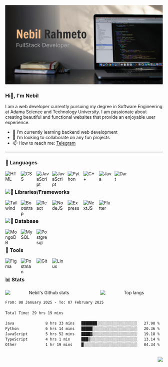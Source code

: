 
<img src="./ReadMe-Header.png">

### Hi👋, I'm Nebil
I am a web developer currently pursuing my degree in Software Engineering at Adama Science and Technology University. I am passionate about creating beautiful and functional websites that provide an enjoyable user experience.
- 🌱 I’m currently learning backend web development
- 👯 I’m looking to collaborate on any fun projects
- 📫 How to reach me: [Telegram](https://t.me/patrix726)

---
### 🧰 Languages

<img align="left" alt="HTML" width="40px" style="padding-right:10px;" src="https://cdn.jsdelivr.net/gh/devicons/devicon/icons/html5/html5-plain.svg" />
<img align="left" alt="CSS" width="40px" style="padding-right:10px;" src="https://cdn.jsdelivr.net/gh/devicons/devicon/icons/css3/css3-plain.svg" />
<img align="left" alt="JavaScript" width="40px" style="padding-right:10px;" src="https://cdn.jsdelivr.net/gh/devicons/devicon/icons/javascript/javascript-plain.svg" />
<img align="left" alt="JavaScript" width="40px" style="padding-right:10px;" src="https://cdn.jsdelivr.net/gh/devicons/devicon@latest/icons/typescript/typescript-original.svg" />
<img align="left" alt="Python" width="40px" style="padding-right:10px;" src="https://cdn.jsdelivr.net/gh/devicons/devicon/icons/python/python-plain.svg" />
<img align="left" alt="C++" width="40px" style="padding-right:10px;" src="https://cdn.jsdelivr.net/gh/devicons/devicon@latest/icons/cplusplus/cplusplus-original.svg" />
<img align="left" alt="Java" width="40px" style="padding-right:10px;" src="https://cdn.jsdelivr.net/gh/devicons/devicon/icons/java/java-original.svg"/>
<img align="left" alt="Dart" width="40px" style="padding-right:10px;" src="https://cdn.jsdelivr.net/gh/devicons/devicon@latest/icons/dart/dart-original.svg" />

<br/>
<br/>

### <img alt="🧰" height="20px" src="https://img.icons8.com/?size=100&id=0SUK7eSJS0sH&format=png&color=000000"/> Libraries/Frameworks
<img align="left" alt="Tailwind" width="40px" style="padding-right:10px;" src="https://cdn.jsdelivr.net/gh/devicons/devicon@latest/icons/tailwindcss/tailwindcss-original.svg" />
<img align="left" alt="Bootstrap" width="40px" style="padding-right:10px;" src="https://cdn.jsdelivr.net/gh/devicons/devicon/icons/bootstrap/bootstrap-original.svg" />
<img align="left" alt="React" width="40px" style="padding-right:10px;" src="https://cdn.jsdelivr.net/gh/devicons/devicon/icons/react/react-original.svg" />
<img align="left" alt="NodeJS" width="40px" style="padding-right:10px;" src="https://cdn.jsdelivr.net/gh/devicons/devicon@latest/icons/nodejs/nodejs-original-wordmark.svg" />
<img align="left" alt="Express" width="40px" style="padding-right:10px;" src="https://img.icons8.com/?size=100&id=kg46nzoJrmTR&format=png&color=104A8F" />
<img align="left" alt="NextJS" width="40px" style="padding-right:10px;" src="https://cdn.jsdelivr.net/gh/devicons/devicon@latest/icons/nextjs/nextjs-original.svg" />
<img align="left" alt="Flutter" width="40px" style="padding-right:10px;" src="https://cdn.jsdelivr.net/gh/devicons/devicon@latest/icons/flutter/flutter-original.svg" />

<br/>
<br/>

### <img alt="🧰" width="18px" src="https://img.icons8.com/?size=100&id=1476&format=png&color=104A8F"/> Database
<img align="left" alt="MongoDB" width="40px" style="padding-right:10px;" src="https://cdn.jsdelivr.net/gh/devicons/devicon@latest/icons/mongodb/mongodb-original.svg" />
<img align="left" alt="MySQL" width="40px" style="padding-right:10px;" src="https://cdn.jsdelivr.net/gh/devicons/devicon@latest/icons/mysql/mysql-original.svg"/>
<img align="left" alt="Postgresql" width="40px" style="padding-right:10px;" src="https://cdn.jsdelivr.net/gh/devicons/devicon@latest/icons/postgresql/postgresql-original.svg" />

<br/>
<br/>

### 🔧 Tools
<img align="left" alt="Figma" width="40px" style="padding-right:10px;" src="https://cdn.jsdelivr.net/gh/devicons/devicon@latest/icons/figma/figma-original.svg" />
<img align="left" alt="Postman" width="40px" style="padding-right:10px;" src="https://cdn.jsdelivr.net/gh/devicons/devicon@latest/icons/postman/postman-original.svg" />
<img align="left" alt="Git" width="40px" style="padding-right:10px;" src="https://cdn.jsdelivr.net/gh/devicons/devicon@latest/icons/git/git-original.svg" />
<img align="left" alt="Linux" width="40px" style="padding-right:10px;" src="https://cdn.jsdelivr.net/gh/devicons/devicon/icons/linux/linux-original.svg" />

<br/>
<br/>

### 📊 Stats

<div align="center" style="width: 100%; display: flex; flex-direction: row; align-items: center; justify-content: space-around; gap: 40px;">
  <img height=auto width=52.6% src="https://github-readme-stats.vercel.app/api?username=patrix726&show_icons=true&theme=github_dark" alt="Nebil's Github stats">
  <img height=auto width=40% src="https://github-readme-stats.vercel.app/api/top-langs/?username=patrix726&layout=compact&theme=github_dark&exclude_repo=CS1graphics-Project" alt="Top langs">
</div>
<!--START_SECTION:waka-->

```txt
From: 08 January 2025 - To: 07 February 2025

Total Time: 29 hrs 19 mins

Java              8 hrs 33 mins   ███████░░░░░░░░░░░░░░░░░░   27.90 %
Python            6 hrs 14 mins   █████░░░░░░░░░░░░░░░░░░░░   20.36 %
JavaScript        5 hrs 52 mins   ████▓░░░░░░░░░░░░░░░░░░░░   19.18 %
TypeScript        4 hrs 1 min     ███▒░░░░░░░░░░░░░░░░░░░░░   13.14 %
Other             1 hr 19 mins    █░░░░░░░░░░░░░░░░░░░░░░░░   04.34 %
```

<!--END_SECTION:waka-->
<br/>
<img align="right" src="https://komarev.com/ghpvc/?username=patrix726&color=ef8354&style=for-the-badge&abbreviated=true">


